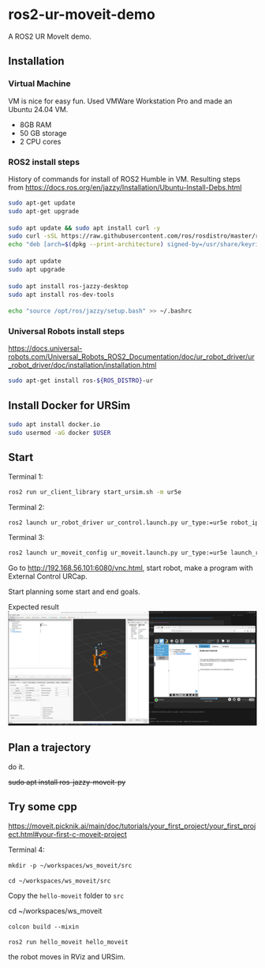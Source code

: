 # ros2-ur-moveit-demo
A ROS2 UR MoveIt demo.

## Installation

### Virtual Machine
VM is nice for easy fun. Used VMWare Workstation Pro and made an Ubuntu 24.04 VM.

- 8GB RAM
- 50 GB storage
- 2 CPU cores

### ROS2 install steps
History of commands for install of ROS2 Humble in VM. Resulting steps from https://docs.ros.org/en/jazzy/Installation/Ubuntu-Install-Debs.html

```bash
sudo apt-get update
sudo apt-get upgrade

sudo apt update && sudo apt install curl -y
sudo curl -sSL https://raw.githubusercontent.com/ros/rosdistro/master/ros.key -o /usr/share/keyrings/ros-archive-keyring.gpg
echo "deb [arch=$(dpkg --print-architecture) signed-by=/usr/share/keyrings/ros-archive-keyring.gpg] http://packages.ros.org/ros2/ubuntu $(. /etc/os-release && echo $UBUNTU_CODENAME) main" | sudo tee /etc/apt/sources.list.d/ros2.list > /dev/null

sudo apt update
sudo apt upgrade

sudo apt install ros-jazzy-desktop
sudo apt install ros-dev-tools

echo "source /opt/ros/jazzy/setup.bash" >> ~/.bashrc
```

### Universal Robots install steps

https://docs.universal-robots.com/Universal_Robots_ROS2_Documentation/doc/ur_robot_driver/ur_robot_driver/doc/installation/installation.html

```bash
sudo apt-get install ros-${ROS_DISTRO}-ur
```

## Install Docker for URSim

```bash
sudo apt install docker.io
sudo usermod -aG docker $USER
```

## Start

Terminal 1:
```bash
ros2 run ur_client_library start_ursim.sh -m ur5e
```

Terminal 2:
```bash
ros2 launch ur_robot_driver ur_control.launch.py ur_type:=ur5e robot_ip:=192.168.56.101 launch_rviz:=false
```

Terminal 3:
```bash
ros2 launch ur_moveit_config ur_moveit.launch.py ur_type:=ur5e launch_rviz:=true
```

Go to http://192.168.56.101:6080/vnc.html, start robot, make a program with External Control URCap.

Start planning some start and end goals.

Expected result
![alt text](docs/images/RViz_URSim.png)


## Plan a trajectory
do it.

~~sudo apt install ros-jazzy-moveit-py~~

## Try some cpp

https://moveit.picknik.ai/main/doc/tutorials/your_first_project/your_first_project.html#your-first-c-moveit-project

Terminal 4:

`mkdir -p ~/workspaces/ws_moveit/src`

`cd ~/workspaces/ws_moveit/src`

Copy the `hello-moveit` folder to `src`

cd ~/workspaces/ws_moveit

`colcon build --mixin`

`ros2 run hello_moveit hello_moveit`

the robot moves in RViz and URSim.